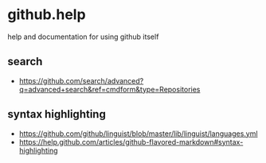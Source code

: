 # github.help


help and documentation for using github itself

## search

* https://github.com/search/advanced?q=advanced+search&ref=cmdform&type=Repositories

## syntax highlighting

* https://github.com/github/linguist/blob/master/lib/linguist/languages.yml
* https://help.github.com/articles/github-flavored-markdown#syntax-highlighting

